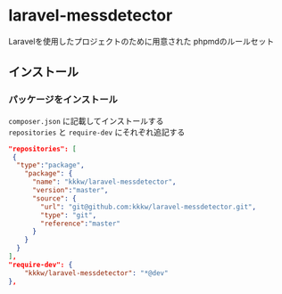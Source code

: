 # laravel-messdetector

Laravelを使用したプロジェクトのために用意された
phpmdのルールセット

## インストール

### パッケージをインストール

`composer.json` に記載してインストールする  
`repositories` と `require-dev` にそれぞれ追記する

``` json:composer.json
"repositories": [
 {
  "type":"package",
    "package": {
      "name": "kkkw/laravel-messdetector",
      "version":"master",
      "source": {
        "url": "git@github.com:kkkw/laravel-messdetector.git",
        "type": "git",
        "reference":"master"
      }
    }
  }
],
"require-dev": {
    "kkkw/laravel-messdetector": "*@dev"
},
```
